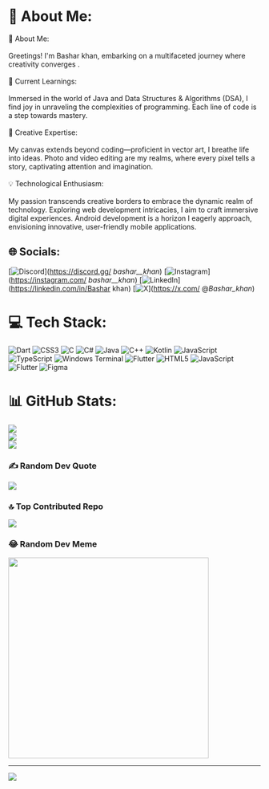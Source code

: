 # 💫 About Me:
🌟 About Me:<br><br>Greetings! I'm Bashar khan, embarking on a multifaceted journey where creativity converges .<br><br>🚀 Current Learnings:<br><br>Immersed in the world of Java and Data Structures & Algorithms (DSA), I find joy in unraveling the complexities of programming. Each line of code is a step towards mastery.<br><br>🎨 Creative Expertise:<br><br>My canvas extends beyond coding—proficient in vector art, I breathe life into ideas. Photo and video editing are my realms, where every pixel tells a story, captivating attention and imagination.<br><br>💡 Technological Enthusiasm:<br><br>My passion transcends creative borders to embrace the dynamic realm of technology. Exploring web development intricacies, I aim to craft immersive digital experiences. Android development is a horizon I eagerly approach, envisioning innovative, user-friendly mobile applications.


## 🌐 Socials:
[![Discord](https://img.shields.io/badge/Discord-%237289DA.svg?logo=discord&logoColor=white)](https://discord.gg/ _bashar__khan_) [![Instagram](https://img.shields.io/badge/Instagram-%23E4405F.svg?logo=Instagram&logoColor=white)](https://instagram.com/ _bashar__khan_) [![LinkedIn](https://img.shields.io/badge/LinkedIn-%230077B5.svg?logo=linkedin&logoColor=white)](https://linkedin.com/in/Bashar khan) [![X](https://img.shields.io/badge/X-black.svg?logo=X&logoColor=white)](https://x.com/ @_Bashar_khan_) 

# 💻 Tech Stack:
![Dart](https://img.shields.io/badge/dart-%230175C2.svg?style=for-the-badge&logo=dart&logoColor=white) ![CSS3](https://img.shields.io/badge/css3-%231572B6.svg?style=for-the-badge&logo=css3&logoColor=white) ![C](https://img.shields.io/badge/c-%2300599C.svg?style=for-the-badge&logo=c&logoColor=white) ![C#](https://img.shields.io/badge/c%23-%23239120.svg?style=for-the-badge&logo=csharp&logoColor=white) ![Java](https://img.shields.io/badge/java-%23ED8B00.svg?style=for-the-badge&logo=openjdk&logoColor=white) ![C++](https://img.shields.io/badge/c++-%2300599C.svg?style=for-the-badge&logo=c%2B%2B&logoColor=white) ![Kotlin](https://img.shields.io/badge/kotlin-%237F52FF.svg?style=for-the-badge&logo=kotlin&logoColor=white) ![JavaScript](https://img.shields.io/badge/javascript-%23323330.svg?style=for-the-badge&logo=javascript&logoColor=%23F7DF1E) ![TypeScript](https://img.shields.io/badge/typescript-%23007ACC.svg?style=for-the-badge&logo=typescript&logoColor=white) ![Windows Terminal](https://img.shields.io/badge/Windows%20Terminal-%234D4D4D.svg?style=for-the-badge&logo=windows-terminal&logoColor=white) ![Flutter](https://img.shields.io/badge/Flutter-%2302569B.svg?style=for-the-badge&logo=Flutter&logoColor=white) ![HTML5](https://img.shields.io/badge/html5-%23E34F26.svg?style=for-the-badge&logo=html5&logoColor=white) ![JavaScript](https://img.shields.io/badge/javascript-%23323330.svg?style=for-the-badge&logo=javascript&logoColor=%23F7DF1E) ![Flutter](https://img.shields.io/badge/Flutter-%2302569B.svg?style=for-the-badge&logo=Flutter&logoColor=white) ![Figma](https://img.shields.io/badge/figma-%23F24E1E.svg?style=for-the-badge&logo=figma&logoColor=white)
# 📊 GitHub Stats:
![](https://github-readme-stats.vercel.app/api?username=Basharkhan7776&theme=shadow_green&hide_border=false&include_all_commits=true&count_private=false)<br/>
![](https://github-readme-streak-stats.herokuapp.com/?user=Basharkhan7776&theme=shadow_green&hide_border=false)<br/>
![](https://github-readme-stats.vercel.app/api/top-langs/?username=Basharkhan7776&theme=shadow_green&hide_border=false&include_all_commits=true&count_private=false&layout=compact)

### ✍️ Random Dev Quote
![](https://quotes-github-readme.vercel.app/api?type=vetical&theme=dark)

### 🔝 Top Contributed Repo
![](https://github-contributor-stats.vercel.app/api?username=Basharkhan7776&limit=5&theme=dark&combine_all_yearly_contributions=true)

### 😂 Random Dev Meme
<img src='https://memer-new.vercel.app/' style="height: 400px;"/>

---
[![](https://visitcount.itsvg.in/api?id=Basharkhan7776&icon=3&color=1)](https://visitcount.itsvg.in)

<!-- Proudly created with GPRM ( https://gprm.itsvg.in ) -->